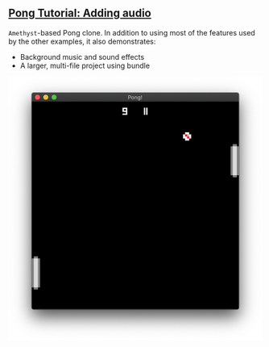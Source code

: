 ## [Pong Tutorial: Adding audio](https://book.amethyst.rs/master/pong-tutorial/pong-tutorial-06.html)

`Amethyst`-based Pong clone. In addition to using most of the features used by the other examples, it also demonstrates:

- Background music and sound effects
- A larger, multi-file project using bundle

![pong tutorial 6 screenshot](./screenshot.png)
